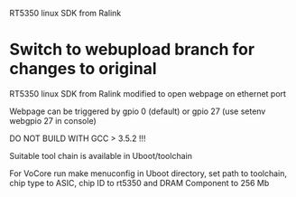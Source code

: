 RT5350 linux SDK from Ralink 

Switch to webupload branch for changes to original
=======
RT5350 linux SDK from Ralink modified to open webpage on ethernet port

Webpage can be triggered by gpio 0 (default) or gpio 27 (use setenv webgpio 27 in console)

DO NOT BUILD WITH GCC > 3.5.2 !!!

Suitable tool chain is available in Uboot/toolchain

For VoCore run make menuconfig in Uboot directory, set path to toolchain, chip type to ASIC,
chip ID to rt5350 and DRAM Component to 256 Mb

